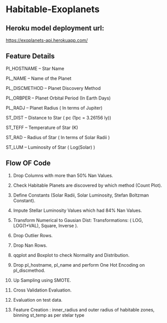 # Habitable-Exoplanets

## Heroku model deployment url:

https://exoplanets-api.herokuapp.com/

## Feature Details

Pl_HOSTNAME – Star Name

PL_NAME – Name of the Planet 

PL_DISCMETHOD – Planet Discovery Method

PL_ORBPER – Planet Orbital Period (In Earth Days)

PL_RADJ – Planet Radius ( In terms of Jupiter)

ST_DIST – Distance to Star ( pc (1pc = 3.26156 ly))

ST_TEFF – Temperature of Star (K)

ST_RAD – Radius of Star ( In terms of Solar Radii )

ST_LUM – Luminosity of Star ( Log(Solar) )

## Flow OF Code

1. Drop Columns with more than 50% Nan Values.

2. Check Habitable Planets are discovered by which method (Count Plot).

3. Define Constants (Solar Radii, Solar Luminosity, Stefan Boltzman Constant).

4. Impute Stellar Luminosity Values which had 84% Nan Values.

5. Transform Numerical to Gausian Dist:
	Transformations: ( LOG, LOG(1+VAL), Square, Inverse ).

6. Drop Outlier Rows.

7. Drop Nan Rows.

9. qqplot and Boxplot to check Normality and Distribution.

10. Drop pl_hostname, pl_name and perform One Hot Encoding on pl_discmethod.

11. Up Sampling using SMOTE.

13. Cross Validation Evaluation.

14. Evaluation on test data.

15. Feature Creation : inner_radius and outer radius of habitable zones, binning st_temp as per stelar type 
